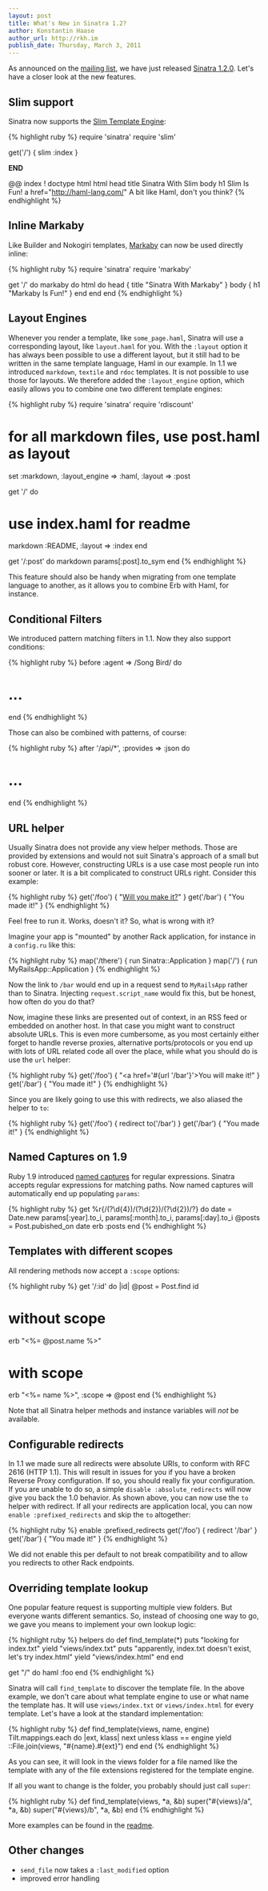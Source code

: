 ```yaml
---
layout: post
title: What's New in Sinatra 1.2?
author: Konstantin Haase
author_url: http://rkh.im
publish_date: Thursday, March 3, 2011
---
```


As announced on the [mailing list](http://groups.google.com/group/sinatrarb/browse_thread/thread/515d1a5bf70b10a1), we
have just released [Sinatra
1.2.0](https://rubygems.org/gems/sinatra/versions/1.2.0). Let's have a closer
look at the new features.

## Slim support

Sinatra now supports the [Slim Template Engine](http://slim-lang.com/):

{% highlight ruby %}
require 'sinatra'
require 'slim'

get('/') { slim :index }

__END__

@@ index
! doctype html
html
  head
    title Sinatra With Slim
  body
    h1 Slim Is Fun!
    a href="http://haml-lang.com/" A bit like Haml, don't you think?
{% endhighlight %}

## Inline Markaby

Like Builder and Nokogiri templates, [Markaby](http://markaby.rubyforge.org/)
can now be used directly inline:

{% highlight ruby %}
require 'sinatra'
require 'markaby'

get '/' do
  markaby do
    html do
      head { title "Sinatra With Markaby" }
      body { h1 "Markaby Is Fun!" }
    end
  end
end
{% endhighlight %}

## Layout Engines

Whenever you render a template, like `some_page.haml`, Sinatra will use a
corresponding layout, like `layout.haml` for you. With the `:layout` option it
has always been possible to use a different layout, but it still had to be
written in the same template language, Haml in our example. In 1.1 we introduced
`markdown`, `textile` and `rdoc` templates. It is not possible to use those for
layouts. We therefore added the `:layout_engine` option, which easily allows you
to combine one two different template engines:

{% highlight ruby %}
require 'sinatra'
require 'rdiscount'

# for all markdown files, use post.haml as layout
set :markdown, :layout_engine => :haml, :layout => :post

get '/' do
  # use index.haml for readme
  markdown :README, :layout => :index
end

get '/:post' do
  markdown params[:post].to_sym
end
{% endhighlight %}

This feature should also be handy when migrating from one template language to
another, as it allows you to combine Erb with Haml, for instance.

## Conditional Filters

We introduced pattern matching filters in 1.1. Now they also support conditions:

{% highlight ruby %}
before :agent => /Song Bird/ do
  # ...
end
{% endhighlight %}

Those can also be combined with patterns, of course:

{% highlight ruby %}
after '/api/*', :provides => :json do
  # ...
end
{% endhighlight %}

## URL helper

Usually Sinatra does not provide any view helper methods. Those are provided by
extensions and would not suit Sinatra's approach of a small but robust core.
However, constructing URLs is a use case most people run into sooner or later.
It is a bit complicated to construct URLs right. Consider this example:

{% highlight ruby %}
get('/foo') { "<a href='/bar'>Will you make it?</a>" }
get('/bar') { "You made it!" }
{% endhighlight %}

Feel free to run it. Works, doesn't it? So, what is wrong with it?

Imagine your app is "mounted" by another Rack application, for instance in a
`config.ru` like this:

{% highlight ruby %}
map('/there') { run Sinatra::Application }
map('/') { run MyRailsApp::Application }
{% endhighlight %}

Now the link to `/bar` would end up in a request send to `MyRailsApp` rather
than to Sinatra. Injecting `request.script_name` would fix this, but be
honest, how often do you do that?

Now, imagine these links are presented out of context, in an RSS feed or
embedded on another host. In that case you might want to construct absolute
URLs. This is even more cumbersome, as you most certainly either forget to
handle reverse proxies, alternative ports/protocols or you end up with lots of
URL related code all over the place, while what you should do is use the `url`
helper:

{% highlight ruby %}
get('/foo') { "<a href='#{url '/bar'}'>You will make it!</a>" }
get('/bar') { "You made it!" }
{% endhighlight %}

Since you are likely going to use this with redirects, we also aliased the
helper to `to`:

{% highlight ruby %}
get('/foo') { redirect to('/bar') }
get('/bar') { "You made it!" }
{% endhighlight %}

## Named Captures on 1.9

Ruby 1.9 introduced [named captures](http://ruby.runpaint.org/regexps#captures)
for regular expressions. Sinatra accepts regular expressions for matching paths.
Now named captures will automatically end up populating `params`:

{% highlight ruby %}
get %r{/(?<year>\d{4})/(?<month>\d{2})/(?<day>\d{2})/?} do
  date = Date.new params[:year].to_i, params[:month].to_i, params[:day].to_i
  @posts = Post.pubished_on date
  erb :posts
end
{% endhighlight %}

## Templates with different scopes

All rendering methods now accept a `:scope` options:

{% highlight ruby %}
get '/:id' do |id|
  @post = Post.find id

  # without scope
  erb "<%= @post.name %>"

  # with scope
  erb "<%= name %>", :scope => @post
end
{% endhighlight %}

Note that all Sinatra helper methods and instance variables will *not* be
available.

## Configurable redirects

In 1.1 we made sure all redirects were absolute URIs, to conform with RFC 2616
(HTTP 1.1). This will result in issues for you if you have a broken Reverse
Proxy configuration. If so, you should really fix your configuration. If you are
unable to do so, a simple `disable :absolute_redirects` will now give you back
the 1.0 behavior. As shown above, you can now use the `to` helper with redirect.
If all your redirects are application local, you can now
`enable :prefixed_redirects` and skip the `to` altogether:

{% highlight ruby %}
enable :prefixed_redirects
get('/foo') { redirect '/bar' }
get('/bar') { "You made it!" }
{% endhighlight %}

We did not enable this per default to not break compatibility and to allow you
redirects to other Rack endpoints.

## Overriding template lookup

One popular feature request is supporting multiple view folders. But everyone
wants different semantics. So, instead of choosing one way to go, we gave you
means to implement your own lookup logic:

{% highlight ruby %}
helpers do
  def find_template(*)
    puts "looking for index.txt"
    yield "views/index.txt"
    puts "apparently, index.txt doesn't exist, let's try index.html"
    yield "views/index.html"
  end
end

get "/" do
  haml :foo
end
{% endhighlight %}

Sinatra will call `find_template` to discover the template file. In the above
example, we don't care about what template engine to use or what name the
template has. It will use `views/index.txt` or `views/index.html` for every
template. Let's have a look at the standard implementation:

{% highlight ruby %}
def find_template(views, name, engine)
  Tilt.mappings.each do |ext, klass|
    next unless klass == engine
    yield ::File.join(views, "#{name}.#{ext}")
  end
end
{% endhighlight %}

As you can see, it will look in the views folder for a file named like the
template with any of the file extensions registered for the template engine.

If all you want to change is the folder, you probably should just call `super`:

{% highlight ruby %}
def find_template(views, *a, &b)
  super("#{views}/a", *a, &b)
  super("#{views}/b", *a, &b)
end
{% endhighlight %}

More examples can be found in the
[readme](http://www.sinatrarb.com/intro#Looking%20Up%20Template%20Files).

## Other changes

* `send_file` now takes a `:last_modified` option
* improved error handling